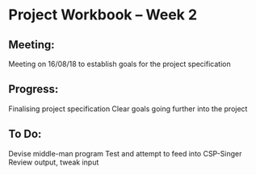 Project Workbook – Week 2
=========================

Meeting:
--------
  Meeting on 16/08/18 to establish goals for the project specification
  
Progress:
---------
  Finalising project specification
  Clear goals going further into the project

To Do:
------
  Devise middle-man program
  Test and attempt to feed into CSP-Singer
  Review output, tweak input
